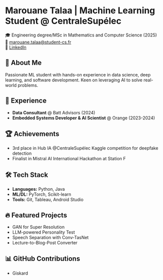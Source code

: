 # Marouane Talaa | Machine Learning Student @ CentraleSupélec

🎓 Engineering degree/MSc in Mathematics and Computer Science (2025)  
📧 marouane.talaa@student-cs.fr  
🔗 [LinkedIn](https://www.linkedin.com/in/marouane-talaa-665b19162/)

## 🚀 About Me

Passionate ML student with hands-on experience in data science, deep learning, and software development. Keen on leveraging AI to solve real-world problems.

## 💼 Experience

- **Data Consultant** @ Batt Advisors (2024)
- **Embedded Systems Developer & AI Scientist** @ Orange (2023-2024)

## 🏆 Achievements

- 3rd place in Hub IA @CentraleSupélec Kaggle competition for deepfake detection
- Finalist in Mistral AI International Hackathon at Station F

## 🛠 Tech Stack

- **Languages:** Python, Java
- **ML/DL:** PyTorch, Scikit-learn
- **Tools:** Git, Tableau, Android Studio

## 🔥 Featured Projects

- GAN for Super Resolution
- LLM-powered Personality Test
- Speech Separation with Conv-TasNet
- Lecture-to-Blog-Post Converter

## 📊 GitHub Contributions
- Giskard

